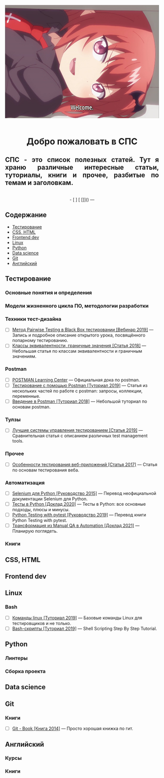 <div align="center">
    <img width="640px" height="369px" src="media/welcome.jpg" alt="welcome">
    <br>
    <br>
    <h1> Добро пожаловать в СПС</h1>
    <div align="justify">     
        <h2> СПС - это список полезных статей. Тут я храню различные интересные статьи, туториалы, книги и прочее, разбитые по темам и заголовкам.</h2>
    </div>
    <br>
    - [ ] [ []]() —
</div>

## Содержание 
- [Тестирование](#тестирование)
- [CSS, HTML](#css-html)
- [Frontend dev](#javascript)
- [Linux](#linux)
- [Python](#python)
- [Data science](#data-science)
- [Git](#git)
- [Английский](#английский)


## Тестирование
### Основные понятия и определения

### Модели жизненного цикла ПО, методологии разработки
### Техники тест-дизайна
- [ ] [Метод Pairwise Testing в Black Box тестировании [Вебинар 2019]](https://habr.com/ru/company/otus/blog/437980/) — Запись и подробное описание открытого урока, посвящённого попарному тестированию.
- [ ] [Классы эквивалентности, граничные значения [Статья 2018]](https://training.qatestlab.com/blog/technical-articles/equivalence-classes-and-boundary-values/) — Небольшая статья по классам эквивалентности и граничным значениям.
### Postman
- [ ] [POSTMAN Learning Center](https://learning.postman.com/docs/getting-started/introduction/) — Официальная дока по postman.
- [ ] [Тестирование с помощью Postman [Туториал 2019]](https://medium.com/@goncharik.alesya/тестирование-с-помощью-postman-создание-запросов-и-работа-с-коллекциями-1d3d8ce080fd) — Статья из нескольких частей по работе с postman: запросы, коллекции, переменные.
- [ ] [Введение в Postman [Туториал 2018]](https://habr.com/ru/company/kolesa/blog/351250/) — Небольшой туториал по основам postman.
### Тулзы
- [ ] [Лучшие системы управления тестированием [Статья 2019]](https://habr.com/ru/post/461205/) — Сравнительная статья с описанием различных test management tools.
### Прочее
- [ ] [Особенности тестирования веб-приложений [Статья 2017]](https://quality-lab.ru/blog/key-principles-of-web-testing/) — Статья по основам тестирования веба.
### Автоматизация
- [ ] [Selenium для Python [Руководство 2015]](https://habr.com/ru/post/248559/) — Перевод неофициальной документации Selenium для Python.
- [ ] [Тесты в Python [Доклад 2020]](https://habr.com/ru/company/yandex/blog/517266/) — Тесты в Python: все основные подходы, плюсы и минусы. 
- [ ] [Python Testing with pytest [Руководство 2019]](https://habr.com/ru/post/426699/) — Перевод книги Python Testing with pytest.
- [ ] [Трансформация из Manual QA в Automation [Доклад 2021]](https://www.youtube.com/watch?v=FkhWIgqtmZ8) — Планирую поглядеть.
### Книги

## CSS, HTML


## Frontend dev


## Linux
### Bash
- [ ] [Команды linux [Туториал 2019]](https://habr.com/ru/post/481398/) — Базовые команды Linux для тестировщиков и не только.
- [ ] [Bash-скрипты [Туториал 2019]](https://habr.com/ru/company/ruvds/blog/325522/) — Shell Scripting Step By Step Tutorial.

## Python
### Линтеры
### Сборка проекта

## Data science


## Git
### Книги
- [ ] [Git - Book [Книга 2014]]() — Просто хорошая книжка по гит.

## Английский
### Курсы
### Книги
